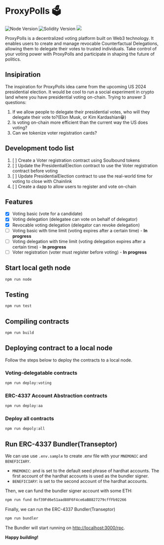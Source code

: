 # ProxyPolls 🗳️
<p align="left">
  <img src="https://img.shields.io/badge/node-18.x-green" alt="Node Version">
  <img src="https://img.shields.io/badge/solidity-0.8.15-blue" alt="Solidity Version">
  <img src="https://github.com/V00D00-child/proxy-polls/actions/workflows/build.yml/badge.svg?branch=main">
</p>

<p align="left">
  ProxyPolls is a decentralized voting platform built on Web3 technology. It enables users to create and manage revocable Counterfactual Delegations, allowing them to delegate their votes to trusted individuals. Take control of your voting power with ProxyPolls and participate in shaping the future of politics.
</p>


## Insipiration

The inspiration for ProxyPolls idea came from the upcoming US 2024 presidential election. It would be cool to run a social experiment in crypto land where you have presidential voting on-chain. Trying to answer 3 questions:
1. If we allow people to delegate their presidential votes, who will they delegate their vote to?(Elon Musk, or Kim Kardashian:grin:)
2. Is voting on-chain more efficient than the current way the US does voting? 
3. Can we tokenize voter registration cards?

## Development todo list
1. [ ] Create a Voter registration contract using Soulbound tokens
2. [ ] Update the PresidentialElection contract to use the Voter registration contract before voting
3. [ ] Update PresidentialElection contract to use the real-world time for voting to close with Chainlink
4. [ ] Create a dapp to allow users to register and vote on-chain

## Features
- [x] Voting basic (vote for a candidate)
- [x] Voting delegation (delegatee can vote on behalf of delegator)
- [x] Revocable voting delegation (delegator can revoke delegation)
- [ ] Voting basic with time limit (voting expires after a certain time)  - **In progress**
- [ ] Voting delegation with time limit (voting delegation expires after a certain time) - **In progress**
- [ ] Voter registration (voter must register before voting) - **In progress**

## Start local geth node 

```sh
npm run node
```

## Testing
```sh
npm run test
```

## Compiling contracts

```sh
npm run build
```

## Deploying contract to a local node
Follow the steps below to deploy the contracts to a local node.

### Voting-delegatable contracts

```sh
npm run deploy:voting
```

### ERC-4337 Account Abstraction contracts

```sh
npm run deploy:aa
```

### Deploy all contracts

```sh
npm run depoly:all
```

## Run ERC-4337 Bundler(Transeptor)
We can use use `.env.sample` to create .env file with your `MNEMONIC` and `BENEFICIARY`.

- `MNEMONIC`: and is set to the default seed phrase of hardhat accounts. The first account of the hardhat accounts is used as the bundler signer.
- `BENEFICIARY`: is set to the second account of the hardhat accounts.

Then, we can fund the bundler signer account with some ETH:
```sh
npm run fund 0xf39Fd6e51aad88F6F4ce6aB8827279cffFb92266
```

Finally, we can run the ERC-4337 Bundler(Transeptor)

```sh
npm run bundler
```

The Bundler will start running on [http://localhost:3000/rpc](http://localhost:3000/rpc).


**Happy _building_!**
